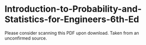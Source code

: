 # Introduction-to-Probability-and-Statistics-for-Engineers-6th-Ed

Please consider scanning this PDF upon download. Taken from an unconfirmed source.
